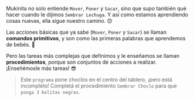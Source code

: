 <gs-attire attire-url="https://raw.githubusercontent.com/MumukiProject/mumuki-guia-gobstones-procedimientos-kids/master/assets/attires/config.json"> </gs-attire> <gs-toolbox toolbox-url="https://raw.githubusercontent.com/MumukiProject/mumuki-guia-gobstones-procedimientos-kids/master/assets/toolbox_1553288414373.xml"></gs-toolbox>

Mukinita no solo entiende `Mover`, `Poner` y `Sacar`, sino que supo también qué hacer cuando le dijimos `Sembrar Lechuga`. Y así como estamos aprendiendo cosas nuevas, ella sigue nuestro camino. :blush:

Las acciones básicas que ya sabe (`Mover`, `Poner` y `Sacar`) se llaman **comandos primitivos**, y son como las primeras palabras que aprendemos de bebés. :baby:

Pero las tareas más complejas que definimos y le enseñamos se llaman **procedimientos**, porque son conjuntos de acciones a realizar. ¡Enseñémosle más tareas! :sunglasses:

> Este `programa` pone choclos en el centro del tablero, ¡pero está incompleto! Completá el procedimiento `Sembrar Choclo` para que `ponga 3 bolitas negras`.